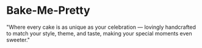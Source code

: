 # Bake-Me-Pretty
"Where every cake is as unique as your celebration — lovingly handcrafted to match your style, theme, and taste, making your special moments even sweeter."
